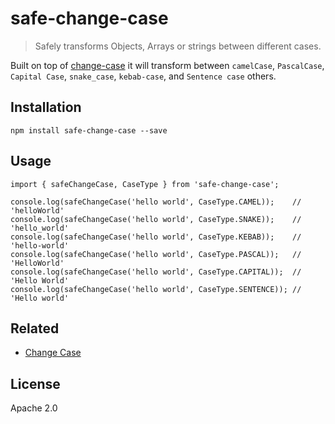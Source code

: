 # safe-change-case

> Safely transforms Objects, Arrays or strings between different cases.

Built on top of [change-case](https://github.com/blakeembrey/change-case) it will transform between `camelCase`, `PascalCase`, `Capital Case`, `snake_case`, `kebab-case`, and `Sentence case` others.

## Installation

`npm install safe-change-case --save`

## Usage

```
import { safeChangeCase, CaseType } from 'safe-change-case';

console.log(safeChangeCase('hello world', CaseType.CAMEL));    // 'helloWorld'
console.log(safeChangeCase('hello world', CaseType.SNAKE));    // 'hello_world'
console.log(safeChangeCase('hello world', CaseType.KEBAB));    // 'hello-world'
console.log(safeChangeCase('hello world', CaseType.PASCAL));   // 'HelloWorld'
console.log(safeChangeCase('hello world', CaseType.CAPITAL));  // 'Hello World'
console.log(safeChangeCase('hello world', CaseType.SENTENCE)); // 'Hello world'
```

## Related

- [Change Case](https://github.com/blakeembrey/change-case)

## License

Apache 2.0
